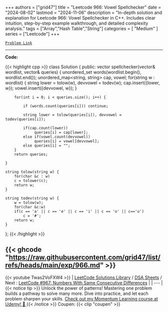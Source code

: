 
+++
authors = ["grid47"]
title = "Leetcode 966: Vowel Spellchecker"
date = "2024-08-02"
lastmod = "2024-11-06"
description = "In-depth solution and explanation for Leetcode 966: Vowel Spellchecker in C++. Includes clear intuition, step-by-step example walkthrough, and detailed complexity analysis."
tags = ["Array","Hash Table","String"]
categories = [
    "Medium"
]
series = ["Leetcode"]
+++



[`Problem Link`](https://leetcode.com/problems/vowel-spellchecker/description/)

---
**Code:**

{{< highlight cpp >}}
class Solution {
public:
    vector<string> spellchecker(vector<string>& wordlist, vector<string>& queries) {
        unordered_set words(wordlist.begin(), wordlist.end());
        unordered_map<string, string> cap, vowel;
        for(string w : wordlist) {
            string lower = tolow(w), devvowel = todev(w);
            cap.insert({lower, w});
            vowel.insert({devvowel, w});
        }

        for(int i = 0; i < queries.size(); i++) {
            
            if (words.count(queries[i])) continue;
            
            string lower = tolow(queries[i]), devvowel = todev(queries[i]);
            
            if(cap.count(lower))
                 queries[i] = cap[lower];
            else if(vowel.count(devvowel))
                 queries[i] = vowel[devvowel];
            else queries[i] = "";
        }
        return queries;

    }

    string tolow(string w) {
        for(char &c : w)
        c = tolower(c);
        return w;
    }

    string todev(string w) {
        w = tolow(w);
        for(char &c:w)
        if(c == 'a' || c == 'e' || c == 'i' || c == 'o' || c=='u')
            c = '#';
        return w;
    }
};
{{< /highlight >}}

{{< ghcode "https://raw.githubusercontent.com/grid47/list/refs/heads/main/exp/966.md" >}}
---
{{< youtube Twas2VoFXW4 >}}
| [LeetCode Solutions Library](https://grid47.xyz/leetcode/) / [DSA Sheets](https://grid47.xyz/sheets/) / Next : [LeetCode #967: Numbers With Same Consecutive Differences](https://grid47.xyz/posts/leetcode-967-numbers-with-same-consecutive-differences-solution/) |
| --- |
{{< notice tip >}}
Unlock the power of patterns! Mastering one problem builds a pathway to solve many more. Dive into practice, and let each problem sharpen your skills. [Check out my Momentum Learning course at Udemy! 🚀 ](https://www.udemy.com/course/algorithms-and-data-structures-in-cpp/)
{{< /notice >}}
Coupen: {{< clip "coupen" >}}
